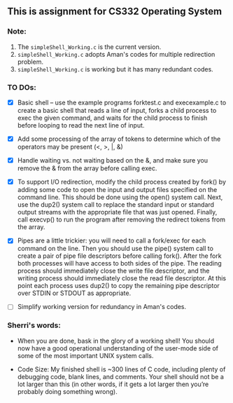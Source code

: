 ## This is assignment for CS332 Operating System

### Note:

1. The `simpleShell_Working.c` is the current version.
2. `simpleShell_Working.c` adopts Aman's codes for multiple redirection problem.
3. `simpleShell_Working.c` is working but it has many redundant codes.

### TO DOs:

- [x] Basic shell – use the example programs forktest.c and execexample.c to create a basic shell that
      reads a line of input, forks a child process to exec the given command, and waits for the child
      process to finish before looping to read the next line of input.


- [x] Add some processing of the array of tokens to determine which of the operators may be present
      (<, >, |, &)
- [x] Handle waiting vs. not waiting based on the &, and make sure you remove the & from the array
      before calling exec.
- [x] To support I/O redirection, modify the child process created by fork() by adding some code to
      open the input and output files specified on the command line. This should be done using the open() system call. Next, use the dup2() system call to replace the standard input or standard output streams with the appropriate file that was just opened. Finally, call execvp() to run the program after removing the redirect tokens from the array.
- [x] Pipes are a little trickier: you will need to call a fork/exec for each command on the line. Then you should use the pipe() system call to create a pair of pipe file descriptors before calling fork(). After the fork both processes will have access to both sides of the pipe. The reading process should immediately close the write file descriptor, and the writing process should immediately close the read file descriptor. At this point each process uses dup2() to copy the remaining pipe descriptor over STDIN or STDOUT as appropriate.
- [ ] Simplify working version for redundancy in Aman's codes.

### Sherri's words:
- When you are done, bask in the glory of a working shell! You should now have a good operational understanding of the user-mode side of some of the most important UNIX system calls.

- Code Size: My finished shell is ~300 lines of C code, including plenty of debugging code, blank lines, and comments. Your shell should not be a lot larger than this (in other words, if it gets a lot larger then you’re probably doing something wrong).


